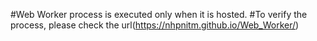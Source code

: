 #Web Worker process is executed only when it is hosted.
#To verify the process, please check the url(https://nhpnitm.github.io/Web_Worker/)
